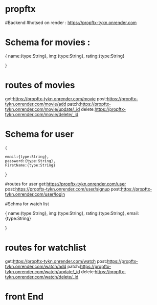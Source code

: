 # propftx

#Backend
#hotsed on render : https://propftx-tykn.onrender.com
# Schema for movies :


{
    name:{type:String},
    img:{type:String},
    rating:{type:String}

}


# routes of movies

get:https://propftx-tykn.onrender.com/movie
post:https://propftx-tykn.onrender.com/movie/add
patch:https://propftx-tykn.onrender.com/movie/update/_id
delete:https://propftx-tykn.onrender.com/movie/delete/_id


# Schema for user

{
   
    email:{type:String},
    password:{type:String},
    FirstName:{type:String}

}

#routes for user 
get:https://propftx-tykn.onrender.com/user
post:https://propftx-tykn.onrender.com/user/signup
post:https://propftx-tykn.onrender.com/user/login


#Schma for watch list 

{
    name:{type:String},
    img:{type:String},
    rating:{type:String},
    email:{type:String}

}



# routes for watchlist
get:https://propftx-tykn.onrender.com/watch
post:https://propftx-tykn.onrender.com/watch/add
patch:https://propftx-tykn.onrender.com/watch/update/_id
delete:https://propftx-tykn.onrender.com/watch/delete/_id




# front End
















